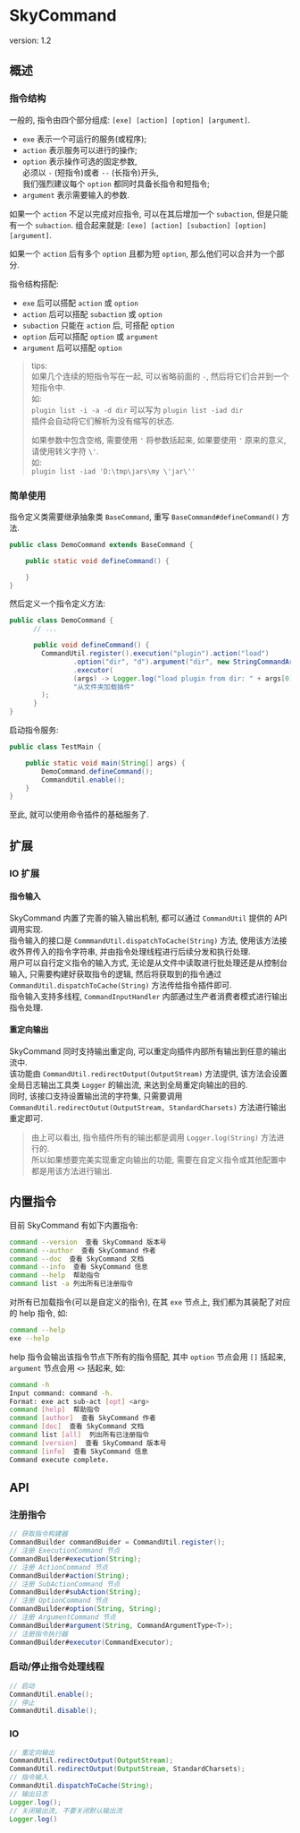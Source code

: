 # SkyCommand
version: 1.2   

## 概述
### 指令结构
一般的, 指令由四个部分组成: `[exe] [action] [option] [argument]`. 
- `exe` 表示一个可运行的服务(或程序);  
- `action` 表示服务可以进行的操作;  
- `option` 表示操作可选的固定参数,  
  必须以 `-` (短指令)或者 `--` (长指令)开头,  
  我们强烈建议每个 `option` 都同时具备长指令和短指令;  
- `argument` 表示需要输入的参数.  

如果一个 `action` 不足以完成对应指令, 可以在其后增加一个 `subaction`, 但是只能有一个 `subaction`. 组合起来就是: `[exe] [action] [subaction] [option] [argument]`.  

如果一个 `action` 后有多个 `option` 且都为短 `option`, 那么他们可以合并为一个部分.  

指令结构搭配:  
- `exe` 后可以搭配 `action` 或 `option`
- `action` 后可以搭配 `subaction` 或 `option`
- `subaction` 只能在 `action` 后, 可搭配 `option`
- `option` 后可以搭配 `option` 或 `argument`
- `argument` 后可以搭配 `option`

> tips:  
> 如果几个连续的短指令写在一起, 可以省略前面的 `-`, 然后将它们合并到一个短指令中.  
> 如:  
> `plugin list -i -a -d dir` 可以写为 `plugin list -iad dir`  
> 插件会自动将它们解析为没有缩写的状态.
>   
> 如果参数中包含空格, 需要使用 `'` 将参数括起来, 如果要使用 `'` 原来的意义, 请使用转义字符 `\'`.  
> 如:  
> `plugin list -iad 'D:\tmp\jars\my \'jar\''`

### 简单使用
指令定义类需要继承抽象类 `BaseCommand`, 重写 `BaseCommand#defineCommand()` 方法.  
```java
public class DemoCommand extends BaseCommand {

    public static void defineCommand() {

    }
}
```
然后定义一个指令定义方法:  
```java
public class DemoCommand {
      // ...

      public void defineCommand() {
        CommandUtil.register().execution("plugin").action("load")
                .option("dir", "d").argument("dir", new StringCommandArgumentType())
                .executor(
                (args) -> Logger.log("load plugin from dir: " + args[0]),
                "从文件夹加载插件"
        );
      }
}
```
启动指令服务:  
```java
public class TestMain {

    public static void main(String[] args) {
        DemoCommand.defineCommand();
        CommandUtil.enable();
    }
}
```
至此, 就可以使用命令插件的基础服务了.

## 扩展
### IO 扩展
#### 指令输入
SkyCommand 内置了完善的输入输出机制, 都可以通过 `CommandUtil` 提供的 API 调用实现.  
指令输入的接口是 `CommmandUtil.dispatchToCache(String)` 方法, 使用该方法接收外界传入的指令字符串, 并由指令处理线程进行后续分发和执行处理.  
用户可以自行定义指令的输入方式, 无论是从文件中读取进行批处理还是从控制台输入, 只需要构建好获取指令的逻辑, 然后将获取到的指令通过 `CommandUtil.dispatchToCache(String)` 方法传给指令插件即可.  
指令输入支持多线程, `CommandInputHandler` 内部通过生产者消费者模式进行输出指令处理.  

#### 重定向输出
SkyCommand 同时支持输出重定向, 可以重定向插件内部所有输出到任意的输出流中.  
该功能由 `CommandUtil.redirectOutput(OutputStream)` 方法提供, 该方法会设置全局日志输出工具类 `Logger` 的输出流, 来达到全局重定向输出的目的.  
同时, 该接口支持设置输出流的字符集, 只需要调用 `CommandUtil.redirectOutut(OutputStream, StandardCharsets)` 方法进行输出重定即可.  

> 由上可以看出, 指令插件所有的输出都是调用 `Logger.log(String)` 方法进行的.  
> 所以如果想要完美实现重定向输出的功能, 需要在自定义指令或其他配置中都是用该方法进行输出.  

## 内置指令
目前 SkyCommand 有如下内置指令:  
```bash
command --version  查看 SkyCommand 版本号
command --author  查看 SkyCommand 作者
command --doc  查看 SkyCommand 文档
command --info  查看 SkyCommand 信息
command --help  帮助指令
command list -a 列出所有已注册指令
```
对所有已加载指令(可以是自定义的指令), 在其 `exe` 节点上, 我们都为其装配了对应的 help 指令, 如:  
```bash
command --help
exe --help
```
help 指令会输出该指令节点下所有的指令搭配, 其中 `option` 节点会用 `[]` 括起来, `argument` 节点会用 `<>` 括起来, 如:  
```bash
command -h
Input command: command -h.
Format: exe act sub-act [opt] <arg>
command [help]  帮助指令
command [author]  查看 SkyCommand 作者
command [doc]  查看 SkyCommand 文档
command list [all]  列出所有已注册指令
command [version]  查看 SkyCommand 版本号
command [info]  查看 SkyCommand 信息
Command execute complete.
```

## API
### 注册指令
```java
// 获取指令构建器
CommandBuilder commandBuider = CommandUtil.register();
// 注册 ExecutionCommand 节点
CommandBuilder#execution(String);
// 注册 ActionCommand 节点
CommandBuilder#action(String);
// 注册 SubActionCommand 节点
CommandBuilder#subAction(String);
// 注册 OptionCommand 节点
CommandBuilder#option(String, String);
// 注册 ArgumentCommand 节点
CommandBuilder#argument(String, CommandArgumentType<T>);
// 注册指令执行器
CommandBuilder#executor(CommandExecutor);
```
### 启动/停止指令处理线程
```java
// 启动
CommandUtil.enable();
// 停止
CommandUtil.disable();
```
### IO
```java
// 重定向输出
CommandUtil.redirectOutput(OutputStream);
CommandUtil.redirectOutput(OutputStream, StandardCharsets);
// 指令输入
CommandUtil.dispatchToCache(String);
// 输出日志
Logger.log();
// 关闭输出流, 不要关闭默认输出流
Logger.log()
```
